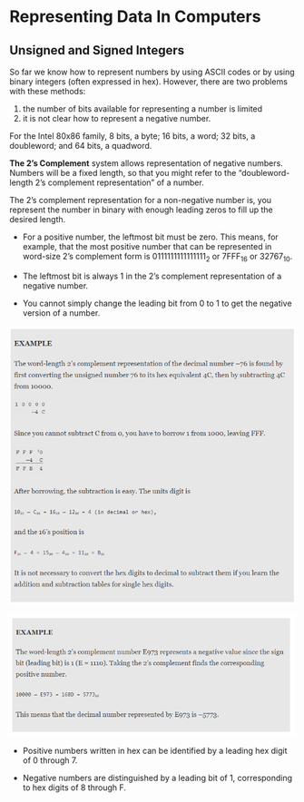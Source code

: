 # Representing Data In Computers

## Unsigned and Signed Integers

So far we know how to represent numbers by using ASCII codes or by using binary integers (often expressed in hex). However, there are two problems with these methods: 
 
 1. the number of bits available for representing a number is limited
 2. it is not clear how to represent a negative number.


For the Intel 80x86 family, 8 bits, a byte; 16 bits, a word; 32 bits, a doubleword; and 64 bits, a quadword.

**The 2’s Complement** system allows representation of negative numbers. Numbers will be a fixed length, so that you might refer to the “doubleword-length 2’s complement representation” of a number. 
 
The 2’s complement representation for a non-negative number is, you represent the number in binary with enough leading zeros to fill up the desired length.
    
* For a positive number, the leftmost bit must be zero. This means, for example, that the most positive number that can be represented in word-size 2’s complement form is 0111111111111111<sub>2</sub> or 7FFF<sub>16</sub> or 32767<sub>10</sub>.  
* The leftmost bit is always 1 in the 2’s complement representation of a negative number.

* You cannot simply change the leading bit from 0 to 1 to get the negative version of a number.

![Example 1](img/example1.png)

![Example 2](img/Example2.png)

* Positive numbers written in hex can be identified by a leading hex digit of 0 through 7.

* Negative numbers are distinguished by a leading bit of 1, corresponding to hex digits of 8 through F.

